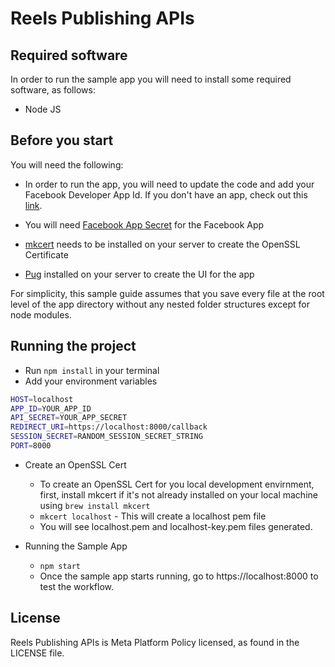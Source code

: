 # Reels Publishing APIs

## Required software

In order to run the sample app you will need to install some required software, as follows:

- Node JS

## Before you start

You will need the following:

* In order to run the app, you will need to update the code and add your Facebook Developer App Id. If you don't have an app, check out this [link](https://developers.facebook.com/docs/development/).

* You will need [Facebook App Secret](https://developers.facebook.com/docs/development/create-an-app/app-dashboard/basic-settings#app-secret) for the Facebook App

* [mkcert](https://mkcert.org/?fbclid=IwAR0VT4oCt0wepEWmhW4ADRF1hv2is-CtR9fS53fOa0qjTk3JhzUuGBpp-VE) needs to be installed on your server to create the OpenSSL Certificate

* [Pug](https://pugjs.org/api/getting-started.html?fbclid=IwAR2EiHQOoAlHP1milNwijowTSk6VwO41Yg7FsPhfQgbFvYT2hWuPGQvqb0g) installed on your server to create the UI for the app

For simplicity, this sample guide assumes that you save every file at the root level of the app directory without any nested folder structures except for node modules.

## Running the project

* Run `npm install` in your terminal
* Add your environment variables
```bash
HOST=localhost
APP_ID=YOUR_APP_ID
API_SECRET=YOUR_APP_SECRET
REDIRECT_URI=https://localhost:8000/callback
SESSION_SECRET=RANDOM_SESSION_SECRET_STRING
PORT=8000
```
* Create an OpenSSL Cert
    * To create an OpenSSL Cert for you local development envirnment, first, install mkcert if it's not already installed on your local machine using `brew install mkcert`
    * `mkcert localhost` - This will create a localhost pem file
    * You will see localhost.pem and localhost-key.pem files generated.

* Running the Sample App
    * `npm start`
    * Once the sample app starts running, go to https://localhost:8000 to test the workflow.


## License
Reels Publishing APIs is Meta Platform Policy licensed, as found in the LICENSE file.

